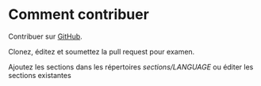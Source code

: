 # Comment contribuer #

Contribuer sur [GitHub](https://github.com/unixsheikh/phpthewrongway).

Clonez, éditez et soumettez la pull request pour examen.

Ajoutez les sections dans les répertoires _sections/LANGUAGE_ ou éditer les sections existantes
